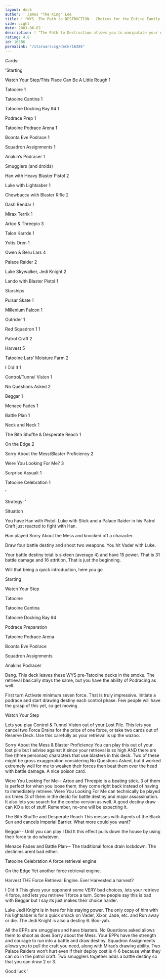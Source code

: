 ```yaml
---
layout: deck
author: ! James "The King" Lee
title: ! "WYS  The Path to DESTRUCTION   Choices for the Entire Family "
side: Light
date: 2001-06-02
description: ! "The Path to Destruction allows you to manipulate your opponent, retrieve everything, and do it again, again, again  I think I’m addicted."
rating: 4.0
id: 16386
permalink: "/starwarsccg/deck/16386"
---
```

Cards: 

'Starting	


Watch Your Step/This Place Can Be A Little Rough	1

Tatooine	1

Tatooine Cantina	1

Tatooine Docking Bay 94	1

Podrace Prep	1

Tatooine Podrace Arena	1

Boonta Eve Podrace	1

Squadron Assignments	1

Anakin’s Podracer	1


Smugglers (and droids)	


Han with Heavy Blaster Pistol	2

Luke with Lightsaber	1

Chewbacca with Blaster Rifle	2

Dash Rendar	1

Mirax Terrik	1


Artoo & Threepio	3

Talon Karrde	1

Yotts Oren	1

Owen & Beru Lars	4

Palace Raider	2

Luke Skywalker, Jedi Knight	2

Lando with Blaster Pistol	1



Starships	


Pulsar Skate	1

Millenium Falcon	1

Outrider	1

Red Squadron 1	1

Patrol Craft	2


Harvest	5

Tatooine Lars’ Moisture Farm	2


I Did It	1



Control/Tunnel Vision	1

No Questions Asked	2

Beggar 	1

Menace Fades	1

Battle Plan	1

Neck and Neck	1

The Bith Shuffle & Desperate Reach	1

On the Edge	2

Sorry About the Mess/Blaster Proficiency	2

Were You Looking For Me?	3

Surprise Assualt	1

Tatooine Celebration	1

'

Strategy: '

Situation

You have Han with Pistol.  Luke with Stick and a Palace Raider in his Patrol Craft just reacted to fight with Han.

Han played Sorry About the Mess and knocked off a character.  

Draw four battle destiny and shoot two weapons.  You hit Vader with Luke.  

Your battle destiny total is sixteen (average 4) and have 15 power.  That is 31 battle damage and 16 attrition.  That is just the beginning.


Will that being a quick introduction, here you go


Starting

Watch Your Step

Tatooine

Tatooine Cantina

Tatooine Docking Bay 94

Podrace Preparation

Tatooine  Podrace Arena

Boonta Eve Podrace

Squadron Assignments

Anakins Podracer


Dang.  This deck leaves these WYS pre-Tatooine decks in the smoke.  The retrieval basically stays the same, but you have the ability of Podracing as well. 


First turn  Activate minimum seven force.  That is truly impressive.  Initiate a podrace and start drawing destiny each control phase.  Few people will have the grasp of this yet, so get moving.  


Watch Your Step


Lets you play Control & Tunnel Vision out of your Lost Pile.  This lets you cancel two Force Drains for the price of one force, or take two cards out of Reserve Deck.  Use this carefully as your retrieval is up the wazoo.


Sorry About the Mess & Blaster Proficiency  You can play this out of your lost pile but I advise against it since your retrieval is so high AND there are five (three personas) characters that use blasters in this deck.  Two of these might be gross exaggeration considering No Questions Asked, but it worked extremely well for me to weaken their forces then beat them over the head with battle damage.  A nice poison card.


Were You Looking For Me--  Artoo and Threepio is a beating stick.  3 of them is perfect for when you loose them, they come right back instead of having to immediately retrieve.  Were You Looking For Me can technically be played six times (3 of them in the deck) for battle destiny and major assassination.  It also lets you search for the combo version as well.  A good destiny draw can KO a lot of stuff.   Remember, no-one will be expecting it.  


The Bith Shuffle and Desperate Reach  This messes with Agents of the Black Sun and cancels Imperial Barrier.  What more could you want?


Beggar--  Until you can play I Did It this effect pulls down the house by using their force to do whatever.  


Menace Fades and Battle Plan--  The traditional force drain lockdown.  The destinies arent bad either.


Tatooine Celebration  A force retrieval engine


On the Edge   Yet another force retrieval engine. 


Harvest  THE Force Retrieval Engine.  Ever Harvested a harvest?


I Did It   This gives your opponent some VERY bad choices, lets your retrieve 4 force, and lets you retrieve 1 force a turn.  Some people say this is bad with Beggar but I say its just makes their choice harder.


Luke Jedi Knight is in here for his staying power.  The only copy of him with his lightsaber is for a quick smack on Vader, Xixor, Jade, etc. and Run away or die.  The Jedi Knight is also a destiny 6.  Boo-yah.


All the EPPs are smugglers and have blasters.  No Questions asked allows them to shoot as does Sorry about the Mess.  Your EPPs have the strength and courage to run into a battle and draw destiny.  Squadron Assignments allows you to pull the craft you need, along with Mirax’s drawing ability.  Two Palace Raiders won’t hurt even if their deploy cost is 4-6 because what they can do in the patrol craft.  Two smugglers together adds a battle destiny so that you can draw 2 or 3.  


Good luck   '
